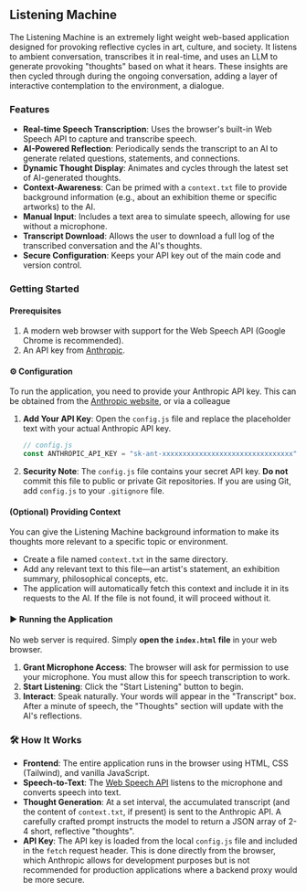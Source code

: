 ## Listening Machine 
The Listening Machine is an extremely light weight web-based application designed for provoking reflective cycles in art, culture, and society. It listens to ambient conversation, transcribes it in real-time, and uses an LLM to generate provoking "thoughts" based on what it hears. These insights are then cycled through during the ongoing conversation, adding a layer of interactive contemplation to the environment, a dialogue. 

### Features

-   **Real-time Speech Transcription**: Uses the browser's built-in Web Speech API to capture and transcribe speech.
-   **AI-Powered Reflection**: Periodically sends the transcript to an AI to generate related questions, statements, and connections.
-   **Dynamic Thought Display**: Animates and cycles through the latest set of AI-generated thoughts.
-   **Context-Awareness**: Can be primed with a `context.txt` file to provide background information (e.g., about an exhibition theme or specific artworks) to the AI.
-   **Manual Input**: Includes a text area to simulate speech, allowing for use without a microphone.
-   **Transcript Download**: Allows the user to download a full log of the transcribed conversation and the AI's thoughts.
-   **Secure Configuration**: Keeps your API key out of the main code and version control.

### Getting Started

#### Prerequisites

1.  A modern web browser with support for the Web Speech API (Google Chrome is recommended).
2.  An API key from [Anthropic](https://www.anthropic.com/claude).

#### ⚙️ Configuration

To run the application, you need to provide your Anthropic API key. This can be obtained from the [Anthropic website](https://console.anthropic.com/login?returnTo=%2F%3F), or via a colleague 

1.  **Add Your API Key**: Open the `config.js` file and replace the placeholder text with your actual Anthropic API key.

    ```javascript
    // config.js
    const ANTHROPIC_API_KEY = "sk-ant-xxxxxxxxxxxxxxxxxxxxxxxxxxxxxxxx"; // <-- PASTE YOUR KEY HERE
    ```

2.  **Security Note**: The `config.js` file contains your secret API key. **Do not** commit this file to public or private Git repositories. If you are using Git, add `config.js` to your `.gitignore` file.

#### (Optional) Providing Context

You can give the Listening Machine background information to make its thoughts more relevant to a specific topic or environment.

-   Create a file named `context.txt` in the same directory.
-   Add any relevant text to this file—an artist's statement, an exhibition summary, philosophical concepts, etc.
-   The application will automatically fetch this context and include it in its requests to the AI. If the file is not found, it will proceed without it.

#### ▶️ Running the Application

No web server is required. Simply **open the `index.html` file** in your web browser.

1.  **Grant Microphone Access**: The browser will ask for permission to use your microphone. You must allow this for speech transcription to work.
2.  **Start Listening**: Click the "Start Listening" button to begin.
3.  **Interact**: Speak naturally. Your words will appear in the "Transcript" box. After a minute of speech, the "Thoughts" section will update with the AI's reflections.

### 🛠️ How It Works

-   **Frontend**: The entire application runs in the browser using HTML, CSS (Tailwind), and vanilla JavaScript.
-   **Speech-to-Text**: The [Web Speech API](https://developer.mozilla.org/en-US/docs/Web/API/Web_Speech_API) listens to the microphone and converts speech into text.
-   **Thought Generation**: At a set interval, the accumulated transcript (and the content of `context.txt`, if present) is sent to the Anthropic API. A carefully crafted prompt instructs the model to return a JSON array of 2-4 short, reflective "thoughts".
-   **API Key**: The API key is loaded from the local `config.js` file and included in the `fetch` request header. This is done directly from the browser, which Anthropic allows for development purposes but is not recommended for production applications where a backend proxy would be more secure.
